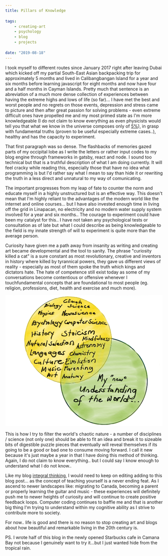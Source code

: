 ```yaml
---
title: Pillars of Knowledge

tags:
    - creating-art 
    - psychology
    - blog
    - projects

date: "2019-08-18"
---
```


I took myself to different routes since January 2017 right after leaving Dubai which kicked off my partial South-East Asian backpacking trip for approximately 5 months and lived in Calibangbangan Island for a year and six months before learning javascript for eight months and now have four and a half months in Cayman Islands. Pretty much that sentence is an abreviation of a much more dense collection of experiences between having the extreme highs and lows of life (so far)... I have met the best and worst people and no regrets on those events, depression and stress came to picture and then after great passion for solving problems - even extreme difficult ones have propelled me and my most primed state as I'm more knowledgeable (I do not claim to know everything as even physicists would tell you that what we know in the universe composes only of [5%](https://tech-stoic.github.io/bloody-physics)), in grasp with fundamental truths (proven to be useful especially extreme cases..), healthy and has the capacity to experiment.

That first paragraph was so dense. The flashbacks of memories gazed parts of my occipital lobe as I write the letters or rather input codes to my blog engine through frameworks in gatsby, react and node. I sound too technical but that is a truthful description of what I am doing currently. It will feel cracky while reading this, especially those that have no idea what programming is but I'd rather say what I mean to say than hide it or rewriting the truth in a less direct and unnatural to my way of comunicating.

The important progresses from my leap of fate to counter the norm and educate myself in a highly unstructured but is an effective way. This doesn't mean that I'm highly reliant to the advantages of the modern world like the internet and online courses... but I have also invested enough time in living off the grid in Linapacan, no electricity and no modern water supply system involved for a year and six months.. The courage to experiment could have been my catalyst for this.. I have not taken any psychological tests or consultation as of late but what I could describe as being knowledgeable to the field is my innate strength of will to experiment is quite more than the average person.

Curiosity have given me a path away from insanity as writing and creating art became developmental  and the tool to sanity. The phrase "curiosity killed a cat" is a sure constant as most revolutionary, creative and inventors in history where killed by tyrannical powers, they gave us different views of reality - especially as most of them spoke the truth which kings and dictators hate. The hate of competence still exist today as some of my conversations become contentious or offensive whenever I touchfundamental concepts that are foundational to most people (eg. religion, professions, diet, health and exercise and much more). 

![educationdiagramsofar](educationdiagram.jpg)

This is how I try to filter the world's chaotic nature - a number of disciplines / science (not only one) should be able to fit an idea and break it to sizeable bits of digestible puzzle pieces that eventually will reveal themselves if its going to be a good or bad one to consume moving forward. I call it new because it's just maybe a year in that I have doing this method of thinking. Again, I do not claim to know everything.. but I could say I know enough to understand what I do not know..

Like my blog [integral thinking](https://tech-stoic.github.io/integral-thinking/), I would need to keep on editing adding to this blog post... as the concept of teaching yourself is a never ending feat. As I ascend to newer landscapes like: migrating to Canada, becoming a parent or properly learning the guitar and music - these experiences will definitely push me to newer heights of curiosity and will continue to create positive feedback loops. Computer coding continues to baffle me and that is another big thing I'm trying to understand within my cognitive ability as I strive to contribute more to society.

For now.. life is good and there is no reason to stop creating art and blogs about how beautiful and remarkable living in the 20th century is.

PS. I wrote half of this blog in the newly opened Starbucks cafe in Camana Bay not because I genuinely want to try it...but I just wanted hide from the tropical rain. 
